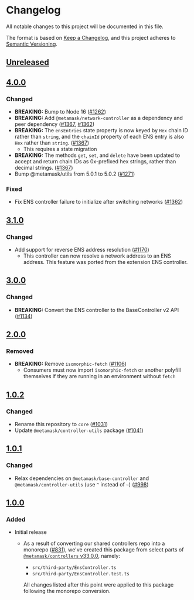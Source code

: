 # Changelog
All notable changes to this project will be documented in this file.

The format is based on [Keep a Changelog](https://keepachangelog.com/en/1.0.0/),
and this project adheres to [Semantic Versioning](https://semver.org/spec/v2.0.0.html).

## [Unreleased]

## [4.0.0]
### Changed
- **BREAKING:** Bump to Node 16 ([#1262](https://github.com/mcmire/core/pull/1262))
- **BREAKING:** Add `@metamask/network-controller` as a dependency and peer dependency ([#1367](https://github.com/mcmire/core/pull/1367), [#1362](https://github.com/mcmire/core/pull/1362))
- **BREAKING:** The `ensEntries` state property is now keyed by `Hex` chain ID rather than `string`, and the `chainId` property of each ENS entry is also `Hex` rather than `string`. ([#1367](https://github.com/mcmire/core/pull/1367))
  - This requires a state migration
- **BREAKING:** The methods `get`, `set`, and `delete` have been updated to accept and return chain IDs as 0x-prefixed hex strings, rather than decimal strings. ([#1367](https://github.com/mcmire/core/pull/1367))
- Bump @metamask/utils from 5.0.1 to 5.0.2 ([#1271](https://github.com/mcmire/core/pull/1271))

### Fixed
- Fix ENS controller failure to initialize after switching networks ([#1362](https://github.com/mcmire/core/pull/1362))

## [3.1.0]
### Changed
- Add support for reverse ENS address resolution ([#1170](https://github.com/mcmire/core/pull/1170))
  - This controller can now resolve a network address to an ENS address. This feature was ported from the extension ENS controller.

## [3.0.0]
### Changed
- **BREAKING:** Convert the ENS controller to the BaseController v2 API ([#1134](https://github.com/mcmire/core/pull/1134))

## [2.0.0]
### Removed
- **BREAKING:** Remove `isomorphic-fetch` ([#1106](https://github.com/MetaMask/controllers/pull/1106))
  - Consumers must now import `isomorphic-fetch` or another polyfill themselves if they are running in an environment without `fetch`

## [1.0.2]
### Changed
- Rename this repository to `core` ([#1031](https://github.com/MetaMask/controllers/pull/1031))
- Update `@metamask/controller-utils` package ([#1041](https://github.com/MetaMask/controllers/pull/1041))

## [1.0.1]
### Changed
- Relax dependencies on `@metamask/base-controller` and `@metamask/controller-utils` (use `^` instead of `~`) ([#998](https://github.com/mcmire/core/pull/998))

## [1.0.0]
### Added
- Initial release
  - As a result of converting our shared controllers repo into a monorepo ([#831](https://github.com/mcmire/core/pull/831)), we've created this package from select parts of [`@metamask/controllers` v33.0.0](https://github.com/mcmire/core/tree/v33.0.0), namely:
    - `src/third-party/EnsController.ts`
    - `src/third-party/EnsController.test.ts`

    All changes listed after this point were applied to this package following the monorepo conversion.

[Unreleased]: https://github.com/mcmire/core/compare/@metamask/ens-controller@4.0.0...HEAD
[4.0.0]: https://github.com/mcmire/core/compare/@metamask/ens-controller@3.1.0...@metamask/ens-controller@4.0.0
[3.1.0]: https://github.com/mcmire/core/compare/@metamask/ens-controller@3.0.0...@metamask/ens-controller@3.1.0
[3.0.0]: https://github.com/mcmire/core/compare/@metamask/ens-controller@2.0.0...@metamask/ens-controller@3.0.0
[2.0.0]: https://github.com/mcmire/core/compare/@metamask/ens-controller@1.0.2...@metamask/ens-controller@2.0.0
[1.0.2]: https://github.com/mcmire/core/compare/@metamask/ens-controller@1.0.1...@metamask/ens-controller@1.0.2
[1.0.1]: https://github.com/mcmire/core/compare/@metamask/ens-controller@1.0.0...@metamask/ens-controller@1.0.1
[1.0.0]: https://github.com/mcmire/core/releases/tag/@metamask/ens-controller@1.0.0
